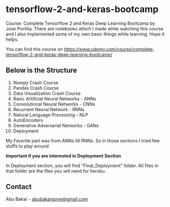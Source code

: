# tensorflow-2-and-keras-bootcamp
Course: Complete Tensorflow 2 and Keras Deep Learning Bootcamp by Jose Portilia. There are notebooks which I made while watching this course and I also implemented some of my own basic things while learning. Hope it helps.

You can find this course on https://www.udemy.com/course/complete-tensorflow-2-and-keras-deep-learning-bootcamp/

## Below is the Structure

1. Numpy Crash Course
2. Pandas Crash Course
3. Data Visualization Crash Course
4. Basic Artificial Neural Networks - ANNs
5. Convolutional Neural Networks - CNNs
6. Recurrent Neural Network - RNNs
7. Natural Language Processing - NLP
8. AutoEncoders
9. Generative Adversarial Networks - GANs
10. Deployment


My Favorite part was from ANNs till RNNs. So in those sections I tried few stuffs to play around



**Important if you are interested in Deployment Section**

In Deployment section, you will find "Final_Deployment" folder. All files in that folder are the files you will need for heroku.


## Contact

Abu Bakar - abubakargone@gmail.com
